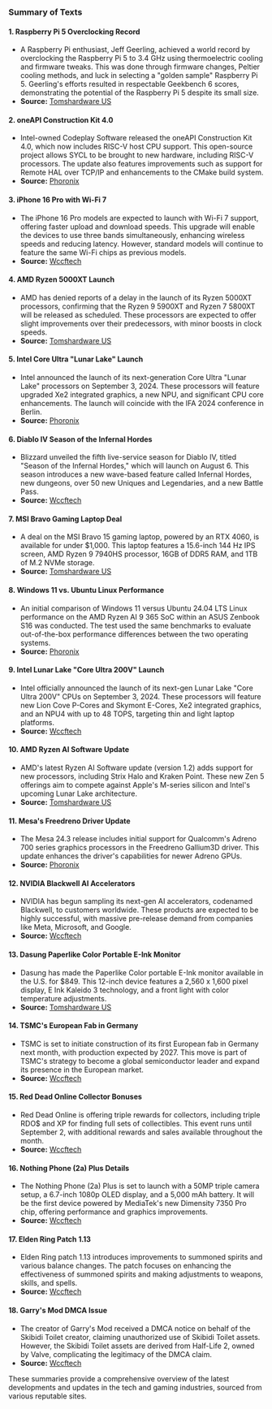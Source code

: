 ### Summary of Texts

#### 1. **Raspberry Pi 5 Overclocking Record**
- A Raspberry Pi enthusiast, Jeff Geerling, achieved a world record by overclocking the Raspberry Pi 5 to 3.4 GHz using thermoelectric cooling and firmware tweaks. This was done through firmware changes, Peltier cooling methods, and luck in selecting a "golden sample" Raspberry Pi 5. Geerling's efforts resulted in respectable Geekbench 6 scores, demonstrating the potential of the Raspberry Pi 5 despite its small size.
- **Source:** [Tomshardware US](https://www.tomshardware.com/raspberry-pi/raspberry-pi-5-hits-world-record-34-ghz-with-thermoelectric-cooling-and-firmware-tweaks)

#### 2. **oneAPI Construction Kit 4.0**
- Intel-owned Codeplay Software released the oneAPI Construction Kit 4.0, which now includes RISC-V host CPU support. This open-source project allows SYCL to be brought to new hardware, including RISC-V processors. The update also features improvements such as support for Remote HAL over TCP/IP and enhancements to the CMake build system.
- **Source:** [Phoronix](https://www.phoronix.com/news/oneAPI-Construction-Kit-4.0)

#### 3. **iPhone 16 Pro with Wi-Fi 7**
- The iPhone 16 Pro models are expected to launch with Wi-Fi 7 support, offering faster upload and download speeds. This upgrade will enable the devices to use three bands simultaneously, enhancing wireless speeds and reducing latency. However, standard models will continue to feature the same Wi-Fi chips as previous models.
- **Source:** [Wccftech](https://wccftech.com/iphone-16-pro-to-feature-wi-fi-7-chip-for-faster-speeds/)

#### 4. **AMD Ryzen 5000XT Launch**
- AMD has denied reports of a delay in the launch of its Ryzen 5000XT processors, confirming that the Ryzen 9 5900XT and Ryzen 7 5800XT will be released as scheduled. These processors are expected to offer slight improvements over their predecessors, with minor boosts in clock speeds.
- **Source:** [Tomshardware US](https://www.tomshardware.com/pc-components/cpus/amd-denies-reports-of-ryzen-5000xt-launch-delay-chipmaker-says-chips-on-schedule-for-release-tomorrow)

#### 5. **Intel Core Ultra "Lunar Lake" Launch**
- Intel announced the launch of its next-generation Core Ultra "Lunar Lake" processors on September 3, 2024. These processors will feature upgraded Xe2 integrated graphics, a new NPU, and significant CPU core enhancements. The launch will coincide with the IFA 2024 conference in Berlin.
- **Source:** [Phoronix](https://www.phoronix.com/news/Intel-Lunar-Lake-3-September)

#### 6. **Diablo IV Season of the Infernal Hordes**
- Blizzard unveiled the fifth live-service season for Diablo IV, titled "Season of the Infernal Hordes," which will launch on August 6. This season introduces a new wave-based feature called Infernal Hordes, new dungeons, over 50 new Uniques and Legendaries, and a new Battle Pass.
- **Source:** [Wccftech](https://wccftech.com/diablo-iv-season-of-the-infernal-hordes-begins-on-august-6/)

#### 7. **MSI Bravo Gaming Laptop Deal**
- A deal on the MSI Bravo 15 gaming laptop, powered by an RTX 4060, is available for under $1,000. This laptop features a 15.6-inch 144 Hz IPS screen, AMD Ryzen 9 7940HS processor, 16GB of DDR5 RAM, and 1TB of M.2 NVMe storage.
- **Source:** [Tomshardware US](https://www.tomshardware.com/laptops/gaming-laptops/snag-an-rtx-4060-powered-msi-bravo-gaming-laptop-for-under-dollar1k)

#### 8. **Windows 11 vs. Ubuntu Linux Performance**
- An initial comparison of Windows 11 versus Ubuntu 24.04 LTS Linux performance on the AMD Ryzen AI 9 365 SoC within an ASUS Zenbook S16 was conducted. The test used the same benchmarks to evaluate out-of-the-box performance differences between the two operating systems.
- **Source:** [Phoronix](https://www.phoronix.com/review/windows-linux-ryzen-ai)

#### 9. **Intel Lunar Lake "Core Ultra 200V" Launch**
- Intel officially announced the launch of its next-gen Lunar Lake "Core Ultra 200V" CPUs on September 3, 2024. These processors will feature new Lion Cove P-Cores and Skymont E-Cores, Xe2 integrated graphics, and an NPU4 with up to 48 TOPS, targeting thin and light laptop platforms.
- **Source:** [Wccftech](https://wccftech.com/intel-lunar-lake-core-ultra-200v-launch-3rd-september/)

#### 10. **AMD Ryzen AI Software Update**
- AMD's latest Ryzen AI Software update (version 1.2) adds support for new processors, including Strix Halo and Kraken Point. These new Zen 5 offerings aim to compete against Apple's M-series silicon and Intel's upcoming Lunar Lake architecture.
- **Source:** [Tomshardware US](https://www.tomshardware.com/pc-components/cpus/amd-ryzen-ai-software-heralds-the-arrival-of-five-new-cpus)

#### 11. **Mesa's Freedreno Driver Update**
- The Mesa 24.3 release includes initial support for Qualcomm's Adreno 700 series graphics processors in the Freedreno Gallium3D driver. This update enhances the driver's capabilities for newer Adreno GPUs.
- **Source:** [Phoronix](https://www.phoronix.com/news/Mesa-24.3-Freedreno-A7xx)

#### 12. **NVIDIA Blackwell AI Accelerators**
- NVIDIA has begun sampling its next-gen AI accelerators, codenamed Blackwell, to customers worldwide. These products are expected to be highly successful, with massive pre-release demand from companies like Meta, Microsoft, and Google.
- **Source:** [Wccftech](https://wccftech.com/nvidia-begins-sampling-next-gen-ai-powerhouse-blackwell-all-over-the-world/)

#### 13. **Dasung Paperlike Color Portable E-Ink Monitor**
- Dasung has made the Paperlike Color portable E-Ink monitor available in the U.S. for $849. This 12-inch device features a 2,560 x 1,600 pixel display, E Ink Kaleido 3 technology, and a front light with color temperature adjustments.
- **Source:** [Tomshardware US](https://www.tomshardware.com/monitors/portable-monitors/paperlike-color-portable-e-ink-monitor-hits-us-market-for-849-dollars)

#### 14. **TSMC's European Fab in Germany**
- TSMC is set to initiate construction of its first European fab in Germany next month, with production expected by 2027. This move is part of TSMC's strategy to become a global semiconductor leader and expand its presence in the European market.
- **Source:** [Wccftech](https://wccftech.com/tsmc-initiate-construction-first-european-fab-germany-next-month/)

#### 15. **Red Dead Online Collector Bonuses**
- Red Dead Online is offering triple rewards for collectors, including triple RDO$ and XP for finding full sets of collectibles. This event runs until September 2, with additional rewards and sales available throughout the month.
- **Source:** [Wccftech](https://wccftech.com/red-dead-online-jam-packed-with-collector-bonuses/)

#### 16. **Nothing Phone (2a) Plus Details**
- The Nothing Phone (2a) Plus is set to launch with a 50MP triple camera setup, a 6.7-inch 1080p OLED display, and a 5,000 mAh battery. It will be the first device powered by MediaTek's new Dimensity 7350 Pro chip, offering performance and graphics improvements.
- **Source:** [Wccftech](https://wccftech.com/last-minute-details-reveal-the-official-image-of-the-nothing-2a-plus-showcasing-its-design-and-50mp-triple-camera-setup/)

#### 17. **Elden Ring Patch 1.13**
- Elden Ring patch 1.13 introduces improvements to summoned spirits and various balance changes. The patch focuses on enhancing the effectiveness of summoned spirits and making adjustments to weapons, skills, and spells.
- **Source:** [Wccftech](https://wccftech.com/elden-ring-patch-1-13/)

#### 18. **Garry's Mod DMCA Issue**
- The creator of Garry's Mod received a DMCA notice on behalf of the Skibidi Toilet creator, claiming unauthorized use of Skibidi Toilet assets. However, the Skibidi Toilet assets are derived from Half-Life 2, owned by Valve, complicating the legitimacy of the DMCA claim.
- **Source:** [Wccftech](https://wccftech.com/creator-of-garrys-mod-receives-dmca-on-behalf-of-skibidi-toilet-creator/)

These summaries provide a comprehensive overview of the latest developments and updates in the tech and gaming industries, sourced from various reputable sites.